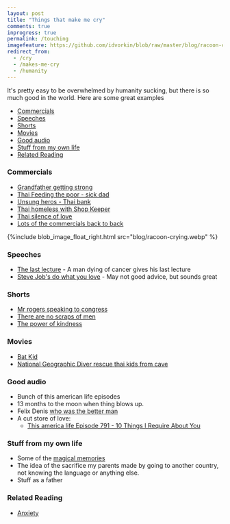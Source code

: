 ```yaml
---
layout: post
title: "Things that make me cry"
comments: true
inprogress: true
permalink: /touching
imagefeature: https://github.com/idvorkin/blob/raw/master/blog/racoon-crying.webp
redirect_from:
  - /cry
  - /makes-me-cry
  - /humanity
---
```


It's pretty easy to be overwhelmed by humanity sucking, but there is so much good in the world. Here are some great examples

<!-- prettier-ignore-start -->
<!-- vim-markdown-toc GFM -->

- [Commercials](#commercials)
- [Speeches](#speeches)
- [Shorts](#shorts)
- [Movies](#movies)
- [Good audio](#good-audio)
- [Stuff from my own life](#stuff-from-my-own-life)
- [Related Reading](#related-reading)

<!-- vim-markdown-toc -->
<!-- prettier-ignore-end -->

### Commercials

- [Grandfather getting strong](https://youtu.be/y_bYjLYXJo0)
- [Thai Feeding the poor - sick dad](https://m.youtube.com/watch?v=iVrQqWIs6ZE)
- [Unsung heros - Thai bank](https://m.youtube.com/watch?v=uaWA2GbcnJU)
- [Thai homeless with Shop Keeper](https://m.youtube.com/watch?v=S-fvxEq_3DA)
- [Thai silence of love](https://m.youtube.com/watch?v=qZMX6H6YY1M)
- [Lots of the commercials back to back](https://m.youtube.com/watch?v=rQcucGT6hd8)

{%include blob_image_float_right.html src="blog/racoon-crying.webp" %}

### Speeches

- [The last lecture](https://youtu.be/ji5_MqicxSo) - A man dying of cancer gives his last lecture
- [Steve Job's do what you love](https://youtu.be/UF8uR6Z6KLc) - May not good advice, but sounds great

### Shorts

- [Mr rogers speaking to congress](https://youtu.be/-C5PMPIdG_Y)
- [There are no scraps of men](https://youtu.be/1QX7aoxSTAQ)
- [The power of kindness](https://youtu.be/aWseEycdXS8)

### Movies

- [Bat Kid](https://www.imdb.com/title/tt3884528/)
- [National Geographic Diver rescue thai kids from cave](https://www.imdb.com/title/tt9098872/)

### Good audio

- Bunch of this american life episodes
- 13 months to the moon when thing blows up.
- Felix Denis [who was the better man](http://www.felixdennis.com/Poet/The-Better-Man.aspx)
- A cut store of love:
  - [This america life Episode 791 - 10 Things I Require About You](https://www.thisamericanlife.org/791/math-or-magic/act-one-18)

### Stuff from my own life

- Some of the [magical memories](/magic)
- The idea of the sacrifice my parents made by going to another country, not knowing the language or anything else.
- Stuff as a father

### Related Reading

- [Anxiety](/anxiety)
